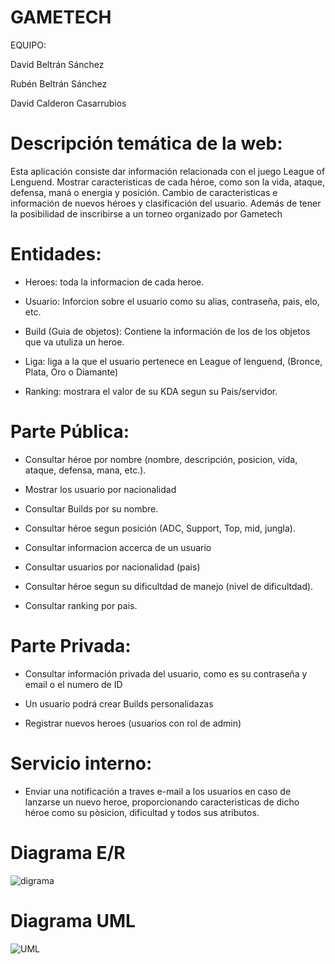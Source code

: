 # GAMETECH
EQUIPO:

David Beltrán Sánchez 

Rubén Beltrán Sánchez

David Calderon Casarrubios



# Descripción temática de la web:
Esta aplicación consiste dar información relacionada con el juego League of Lenguend. Mostrar caracteristicas de cada héroe, como son la vida, ataque, defensa, maná o energia y posición. Cambio de caracteristicas e información de nuevos héroes y clasificación del usuario. Además de tener la posibilidad de inscribirse a un torneo organizado por Gametech

# Entidades:
- Heroes: toda la informacion de cada heroe.

- Usuario: Inforcion sobre el usuario como su alias, contraseña, pais, elo, etc.

- Build (Guia de objetos): Contiene la información de los de los objetos que va utuliza un heroe.

- Liga: liga a la que el usuario pertenece en League of lenguend, (Bronce, Plata, Oro o Diamante)

- Ranking: mostrara el valor de su KDA segun su Pais/servidor.

# Parte Pública:

- Consultar héroe por nombre (nombre, descripción, posicion, vida, ataque, defensa, mana, etc.).

- Mostrar los usuario por nacionalidad

- Consultar Builds por su nombre.

- Consultar héroe segun posición  (ADC, Support, Top, mid, jungla).

- Consultar informacion accerca de un usuario

- Consultar usuarios por nacionalidad  (pais)

- Consultar héroe segun su dificultdad de manejo (nivel de dificultdad).

- Consultar ranking por pais.

# Parte Privada:

- Consultar información privada del usuario, como es su contraseña y email o el numero de ID

- Un usuario podrá crear Builds personalidazas 

- Registrar nuevos heroes (usuarios con rol de admin)

# Servicio interno:
- Enviar una notificación a traves e-mail a los usuarios en caso de lanzarse un nuevo heroe, proporcionando caracteristicas de dicho héroe como su pòsicion, dificultad y todos sus atributos.
# Diagrama E/R
![digrama](https://user-images.githubusercontent.com/61190606/74888391-1914ce00-537e-11ea-9dde-71579f9f30cf.jpg)

# Diagrama UML
![UML](https://user-images.githubusercontent.com/60217867/74888084-457c1a80-537d-11ea-8a9d-83dda8cd7e5b.jpg)
